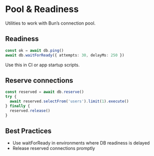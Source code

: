 # Pool & Readiness

Utilities to work with Bun’s connection pool.

## Readiness

```ts
const ok = await db.ping()
await db.waitForReady({ attempts: 30, delayMs: 250 })
```

Use this in CI or app startup scripts.

## Reserve connections

```ts
const reserved = await db.reserve()
try {
  await reserved.selectFrom('users').limit(1).execute()
} finally {
  reserved.release()
}
```

## Best Practices

- Use waitForReady in environments where DB readiness is delayed
- Release reserved connections promptly
